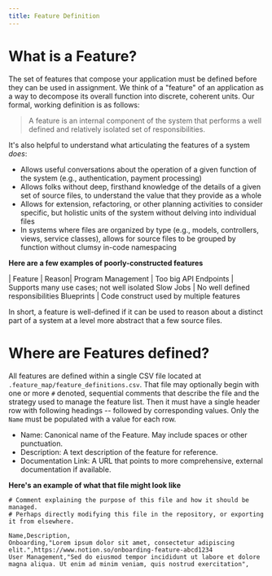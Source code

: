 ```yaml
---
title: Feature Definition
---
```


# What is a Feature?

The set of features that compose your application must be defined before they can be used in assignment.  We think of a "feature" of an application as a way to decompose its overall function into discrete, coherent units.  Our formal, working definition is as follows:

> A feature is an internal component of the system that performs a well defined and relatively isolated set of responsibilities.

It's also helpful to understand what articulating the features of a system _does_:

  - Allows useful conversations about the operation of a given function of the system (e.g., authentication, payment processing)
  - Allows folks without deep, firsthand knowledge of the details of a given set of source files, to understand the value that they provide as a whole
  - Allows for extension, refactoring, or other planning activities to consider specific, but holistic units of the system without delving into individual files
  - In systems where files are organized by type (e.g., models, controllers, views, service classes), allows for source files to be grouped by function without clumsy in-code namespacing

**Here are a few examples of poorly-constructed features**

| Feature | Reason|
Program Management | Too big
API Endpoints | Supports many use cases; not well isolated
Slow Jobs | No well defined responsibilities
Blueprints | Code construct used by multiple features

In short, a feature is well-defined if it can be used to reason about a distinct part of a system at a level more abstract that a few source files.

# Where are Features defined?

All features are defined within a single CSV file located at `.feature_map/feature_definitions.csv`.  That file may optionally begin with one or more `#` denoted, sequential comments that describe the file and the strategy used to manage the feature list.  Then it must have a single header row with following headings -- followed by corresponding values.  Only the `Name` must be populated with a value for each row.
  - Name:  Canonical name of the Feature.  May include spaces or other punctuation.
  - Description:  A text description of the feature for reference.
  - Documentation Link:  A URL that points to more comprehensive, external documentation if available.

**Here's an example of what that file might look like**

```
# Comment explaining the purpose of this file and how it should be managed.
# Perhaps directly modifying this file in the repository, or exporting it from elsewhere.

Name,Description,
Onboarding,"Lorem ipsum dolor sit amet, consectetur adipiscing elit.",https://www.notion.so/onboarding-feature-abcd1234
User Management,"Sed do eiusmod tempor incididunt ut labore et dolore magna aliqua. Ut enim ad minim veniam, quis nostrud exercitation",
```
